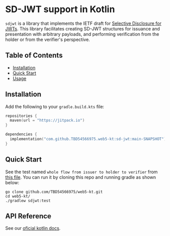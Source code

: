 # SD-JWT support in Kotlin

`sdjwt` is a library that implements the IETF draft for [Selective Disclosure for JWTs](https://www.ietf.org/archive/id/draft-ietf-oauth-selective-disclosure-jwt-05.html).
This library facilitates creating SD-JWT structures for issuance and presentation with arbitrary payloads, and performing
verification from the holder or from the verifier's perspective.

## Table of Contents
- [Installation](#installation)
- [Quick Start](#quick-start)
- [Usage](#usage)

## Installation

Add the following to your `gradle.build.kts` file:

```kotlin
repositories {
  maven(url = "https://jitpack.io")
}

dependencies {
  implementation("com.github.TBD54566975.web5-kt:sd-jwt:main-SNAPSHOT")
}
```

## Quick Start

See the test named `whole flow from issuer to holder to verifier` from [this file](./test/kotlin/web5/security/SdJwtTest.kt).
You can run it by cloning this repo and running gradle as shown below:

```shell
go clone github.com/TBD54566975/web5-kt.git
cd web5-kt/
./gradlew sdjwt:test
```

## API Reference
See our [oficial kotlin docs](https://tbd54566975.github.io/web5-kt/docs/htmlMultiModule/sdjwt/index.html).
 
